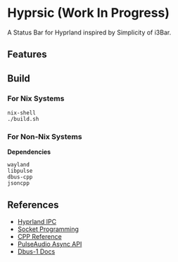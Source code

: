 # Hyprsic (Work In Progress)
A Status Bar for Hyprland inspired by Simplicity of i3Bar.

## Features


## Build
### For Nix Systems
```shell
nix-shell
./build.sh
```
### For Non-Nix Systems
**Dependencies**
```text
wayland
libpulse
dbus-cpp
jsoncpp
```

## References
- [Hyprland IPC](https://wiki.hyprland.org/IPC/)
- [Socket Programming](https://www.linuxhowtos.org/C_C++/socket.htm)
- [CPP Reference](https://en.cppreference.com/w/)
- [PulseAudio Async API](https://freedesktop.org/software/pulseaudio/doxygen/async.html)
- [Dbus-1 Docs](https://dbus.freedesktop.org/doc/api/html/group__DBusBus.html)

[//]: # (Why were dbus-1 docs so hard to find ;-;)